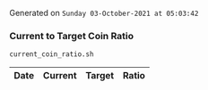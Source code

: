 Generated on `Sunday 03-October-2021 at 05:03:42`

### Current to Target Coin Ratio
`current_coin_ratio.sh`

Date|Current|Target|Ratio
---|---|---|---
